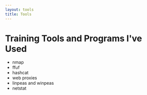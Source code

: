 ```yaml
---
layout: tools
title: Tools
---
```


<!-- Future Template for adding more information about my tools list -->
<!-- ## Tool Name:
### Summary:

**Pros:**

**Cons:**

**Score:** 5/10 -->

# Training Tools and Programs I've Used

* nmap
* ffuf
* hashcat
* web proxies
* linpeas and winpeas
* netstat

